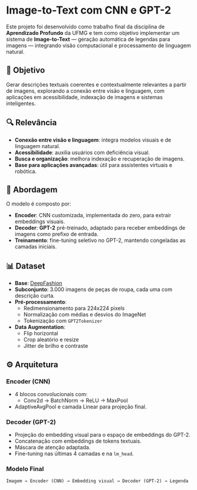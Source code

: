 # Image-to-Text com CNN e GPT-2

Este projeto foi desenvolvido como trabalho final da disciplina de **Aprendizado Profundo** da UFMG e tem como objetivo implementar um sistema de **Image-to-Text** — geração automática de legendas para imagens — integrando visão computacional e processamento de linguagem natural.

## 📌 Objetivo

Gerar descrições textuais coerentes e contextualmente relevantes a partir de imagens, explorando a conexão entre visão e linguagem, com aplicações em acessibilidade, indexação de imagens e sistemas inteligentes.

## 🔍 Relevância

- **Conexão entre visão e linguagem**: integra modelos visuais e de linguagem natural.
- **Acessibilidade**: auxilia usuários com deficiência visual.
- **Busca e organização**: melhora indexação e recuperação de imagens.
- **Base para aplicações avançadas**: útil para assistentes virtuais e robótica.

## 🧠 Abordagem

O modelo é composto por:

- **Encoder**: CNN customizada, implementada do zero, para extrair embeddings visuais.
- **Decoder**: **GPT-2** pré-treinado, adaptado para receber embeddings de imagens como prefixo de entrada.
- **Treinamento**: fine-tuning seletivo no GPT-2, mantendo congeladas as camadas iniciais.

## 📊 Dataset

- **Base**: [DeepFashion](http://mmlab.ie.cuhk.edu.hk/projects/DeepFashion.html)
- **Subconjunto**: 3.000 imagens de peças de roupa, cada uma com descrição curta.
- **Pré-processamento**:
  - Redimensionamento para 224x224 pixels
  - Normalização com médias e desvios do ImageNet
  - Tokenização com `GPT2Tokenizer`
- **Data Augmentation**:
  - Flip horizontal
  - Crop aleatório e resize
  - Jitter de brilho e contraste

## ⚙️ Arquitetura

### Encoder (CNN)

- 4 blocos convolucionais com:
  - Conv2d → BatchNorm → ReLU → MaxPool
- AdaptiveAvgPool e camada Linear para projeção final.

### Decoder (GPT-2)

- Projeção do embedding visual para o espaço de embeddings do GPT-2.
- Concatenação com embeddings de tokens textuais.
- Máscara de atenção adaptada.
- Fine-tuning nas últimas 4 camadas e na `lm_head`.

### Modelo Final

```text
Imagem → Encoder (CNN) → Embedding visual → Decoder (GPT-2) → Legenda
```
